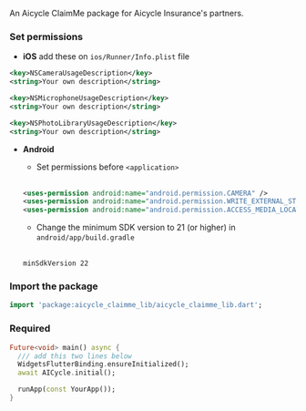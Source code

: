 
An Aicycle ClaimMe package for Aicycle Insurance's partners.

### Set permissions
   - **iOS** add these on ```ios/Runner/Info.plist``` file

```xml
<key>NSCameraUsageDescription</key>
<string>Your own description</string>

<key>NSMicrophoneUsageDescription</key>
<string>Your own description</string>

<key>NSPhotoLibraryUsageDescription</key>
<string>Your own description</string>
```

  - **Android**
    - Set permissions before ```<application>```
    <br />

    ```xml
    <uses-permission android:name="android.permission.CAMERA" />
    <uses-permission android:name="android.permission.WRITE_EXTERNAL_STORAGE" />
    <uses-permission android:name="android.permission.ACCESS_MEDIA_LOCATION" />
    ```

    - Change the minimum SDK version to 21 (or higher) in ```android/app/build.gradle```
    <br />

    ```
    minSdkVersion 22
    ```
### Import the package
```dart
import 'package:aicycle_claimme_lib/aicycle_claimme_lib.dart';
```

### Required
```dart
Future<void> main() async {
  /// add this two lines below
  WidgetsFlutterBinding.ensureInitialized();
  await AICycle.initial();

  runApp(const YourApp());
}
```